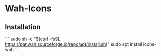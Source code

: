 # Wah-Icons
## Installation
´´´
sudo sh -c "$(curl -fsSL https://panwah.sourceforge.io/repo/apt/install.sh)"
sudo apt install icons-wah
´´´
